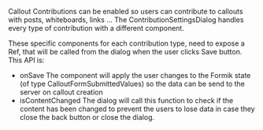 Callout Contributions can be enabled so users can contribute to callouts with posts, whiteboards, links ...
The ContributionSettingsDialog handles every type of contribution with a different component.

These specific components for each contribution type, need to expose a Ref, that will be called from the dialog when the user clicks Save button.
This API is:

- onSave
  The component will apply the user changes to the Formik state (of type CalloutFormSubmittedValues) so the data can be send to the server on callout creation
- isContentChanged
  The dialog will call this function to check if the content has been changed to prevent the users to lose data in case they close the back button or close the dialog.
